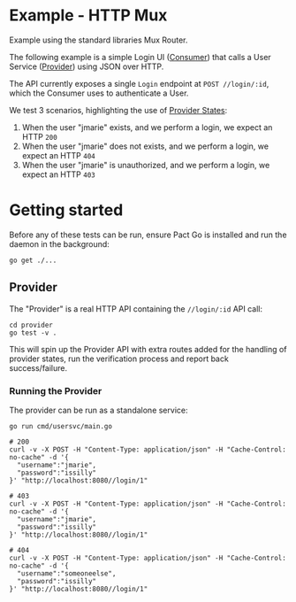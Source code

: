 # Example - HTTP Mux

Example using the standard libraries Mux Router.

The following example is a simple Login UI ([Consumer](#consumer)) that calls a
User Service ([Provider](#provider)) using JSON over HTTP.

The API currently exposes a single `Login` endpoint at `POST //login/:id`, which
the Consumer uses to authenticate a User.

We test 3 scenarios, highlighting the use of [Provider States](/ray-xu-deltatre/pact-go#provider#provider-states):

1.  When the user "jmarie" exists, and we perform a login, we expect an HTTP `200`
1.  When the user "jmarie" does not exists, and we perform a login, we expect an HTTP `404`
1.  When the user "jmarie" is unauthorized, and we perform a login, we expect an HTTP `403`

# Getting started

Before any of these tests can be run, ensure Pact Go is installed and run the
daemon in the background:

```
go get ./...
```

## Provider

The "Provider" is a real HTTP API containing the `//login/:id` API call:

```
cd provider
go test -v .
```

This will spin up the Provider API with extra routes added for the handling of
provider states, run the verification process and report back success/failure.

### Running the Provider

The provider can be run as a standalone service:

```
go run cmd/usersvc/main.go

# 200
curl -v -X POST -H "Content-Type: application/json" -H "Cache-Control: no-cache" -d '{
  "username":"jmarie",
  "password":"issilly"
}' "http://localhost:8080//login/1"

# 403
curl -v -X POST -H "Content-Type: application/json" -H "Cache-Control: no-cache" -d '{
  "username":"jmarie",
  "password":"issilly"
}' "http://localhost:8080//login/1"

# 404
curl -v -X POST -H "Content-Type: application/json" -H "Cache-Control: no-cache" -d '{
  "username":"someoneelse",
  "password":"issilly"
}' "http://localhost:8080//login/1"
```
